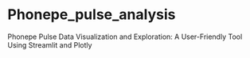 # Phonepe_pulse_analysis
Phonepe Pulse Data Visualization and Exploration: A User-Friendly Tool Using Streamlit and Plotly
